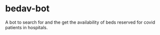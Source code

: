 # bedav-bot
A bot to search for and the get the availability of beds reserved for covid patients in hospitals.

